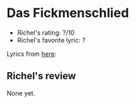 # Das Fickmenschlied

 * Richel's rating: ?/10
 * Richel's favorite lyric: ?

Lyrics from [here](https://github.com/richelbilderbeek/music/blob/master/DasFickmenschlied.md):

## Richel's review

None yet.
